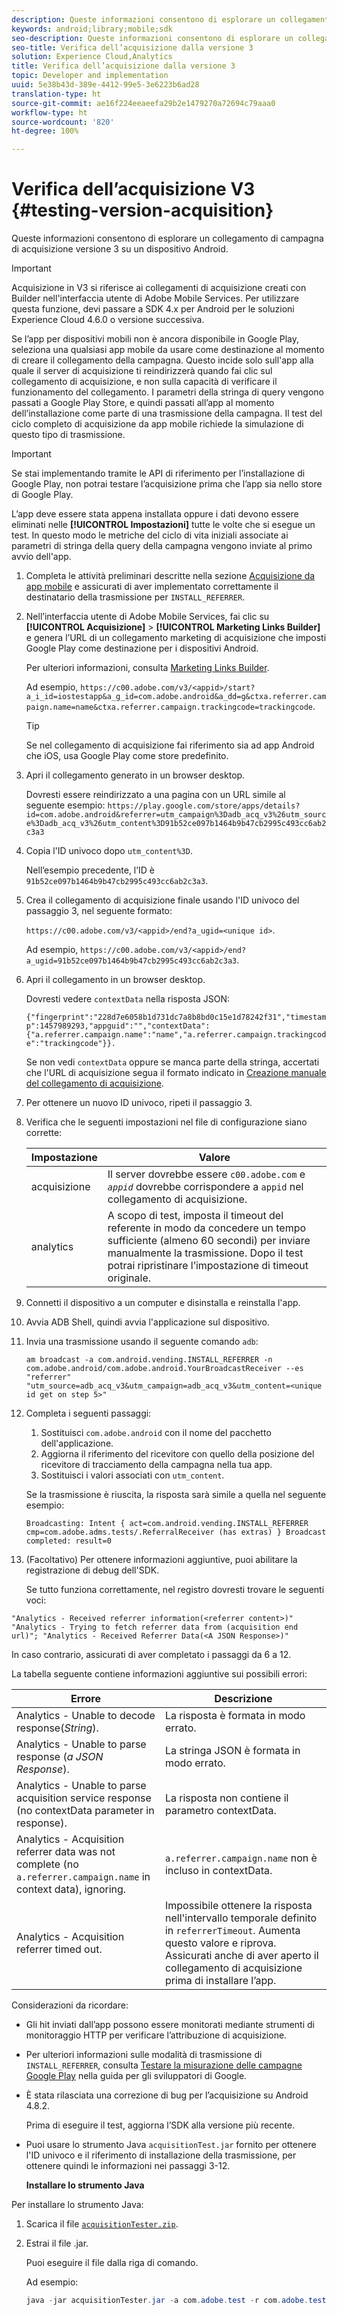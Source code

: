 ```yaml
---
description: Queste informazioni consentono di esplorare un collegamento di campagna di acquisizione versione 3 su un dispositivo Android.
keywords: android;library;mobile;sdk
seo-description: Queste informazioni consentono di esplorare un collegamento di campagna di acquisizione versione 3 su un dispositivo Android.
seo-title: Verifica dell’acquisizione dalla versione 3
solution: Experience Cloud,Analytics
title: Verifica dell’acquisizione dalla versione 3
topic: Developer and implementation
uuid: 5e38b43d-389e-4412-99e5-3e6223b6ad28
translation-type: ht
source-git-commit: ae16f224eeaeefa29b2e1479270a72694c79aaa0
workflow-type: ht
source-wordcount: '820'
ht-degree: 100%

---
```



# Verifica dell’acquisizione V3 {#testing-version-acquisition}

Queste informazioni consentono di esplorare un collegamento di campagna di acquisizione versione 3 su un dispositivo Android.

>[!IMPORTANT]
>
>Acquisizione in V3 si riferisce ai collegamenti di acquisizione creati con Builder nell&#39;interfaccia utente di Adobe Mobile Services. Per utilizzare questa funzione, devi passare a SDK 4.x per Android per le soluzioni Experience Cloud 4.6.0 o versione successiva.

Se l’app per dispositivi mobili non è ancora disponibile in Google Play, seleziona una qualsiasi app mobile da usare come destinazione al momento di creare il collegamento della campagna. Questo incide solo sull&#39;app alla quale il server di acquisizione ti reindirizzerà quando fai clic sul collegamento di acquisizione, e non sulla capacità di verificare il funzionamento del collegamento. I parametri della stringa di query vengono passati a Google Play Store, e quindi passati all’app al momento dell’installazione come parte di una trasmissione della campagna. Il test del ciclo completo di acquisizione da app mobile richiede la simulazione di questo tipo di trasmissione.

>[!IMPORTANT]
>
>Se stai implementando tramite le API di riferimento per l’installazione di Google Play, non potrai testare l’acquisizione prima che l’app sia nello store di Google Play.

L’app deve essere stata appena installata oppure i dati devono essere eliminati nelle **[!UICONTROL Impostazioni]** tutte le volte che si esegue un test. In questo modo le metriche del ciclo di vita iniziali associate ai parametri di stringa della query della campagna vengono inviate al primo avvio dell&#39;app.

1. Completa le attività preliminari descritte nella sezione [Acquisizione da app mobile](/help/android/acquisition-main/acquisition.md) e assicurati di aver implementato correttamente il destinatario della trasmissione per `INSTALL_REFERRER`.

1. Nell’interfaccia utente di Adobe Mobile Services, fai clic su **[!UICONTROL Acquisizione]** > **[!UICONTROL Marketing Links Builder]** e genera l’URL di un collegamento marketing di acquisizione che imposti Google Play come destinazione per i dispositivi Android.

   Per ulteriori informazioni, consulta [Marketing Links Builder](/help/using/acquisition-main/c-marketing-links-builder/c-marketing-links-builder.md).

   Ad esempio, `https://c00.adobe.com/v3/<appid>/start?a_i_id=iostestapp&a_g_id=com.adobe.android&a_dd=g&ctxa.referrer.campaign.name=name&ctxa.referrer.campaign.trackingcode=trackingcode`.

   >[!TIP]
   >
   >Se nel collegamento di acquisizione fai riferimento sia ad app Android che iOS, usa Google Play come store predefinito.

1. Apri il collegamento generato in un browser desktop.

   Dovresti essere reindirizzato a una pagina con un URL simile al seguente esempio:
   `https://play.google.com/store/apps/details?id=com.adobe.android&referrer=utm_campaign%3Dadb_acq_v3%26utm_source%3Dadb_acq_v3%26utm_content%3D91b52ce097b1464b9b47cb2995c493cc6ab2c3a3`

1. Copia l&#39;ID univoco dopo `utm_content%3D`.

   Nell’esempio precedente, l’ID è `91b52ce097b1464b9b47cb2995c493cc6ab2c3a3`.

1. Crea il collegamento di acquisizione finale usando l&#39;ID univoco del passaggio 3, nel seguente formato:

   `https://c00.adobe.com/v3/<appid>/end?a_ugid=<unique id>`.

   Ad esempio, `https://c00.adobe.com/v3/<appid>/end?a_ugid=91b52ce097b1464b9b47cb2995c493cc6ab2c3a3`.

1. Apri il collegamento in un browser desktop.

   Dovresti vedere `contextData` nella risposta JSON:

   `{"fingerprint":"228d7e6058b1d731dc7a8b8bd0c15e1d78242f31","timestamp":1457989293,"appguid":"","contextData":{"a.referrer.campaign.name":"name","a.referrer.campaign.trackingcode":"trackingcode"}}.`

   Se non vedi `contextData` oppure se manca parte della stringa, accertati che l&#39;URL di acquisizione segua il formato indicato in [Creazione manuale del collegamento di acquisizione](/help/using/acquisition-main/c-marketing-links-builder/acquisition-link-manual.md).
1. Per ottenere un nuovo ID univoco, ripeti il passaggio 3.
1. Verifica che le seguenti impostazioni nel file di configurazione siano corrette:

   | Impostazione | Valore |
   |--- |--- |
   | acquisizione | Il server dovrebbe essere `c00.adobe.com` e *`appid`* dovrebbe corrispondere a `appid` nel collegamento di acquisizione. |
   | analytics | A scopo di test, imposta il timeout del referente in modo da concedere un tempo sufficiente (almeno 60 secondi) per inviare manualmente la trasmissione. Dopo il test potrai ripristinare l’impostazione di timeout originale. |

1. Connetti il dispositivo a un computer e disinstalla e reinstalla l&#39;app.
1. Avvia ADB Shell, quindi avvia l&#39;applicazione sul dispositivo.
1. Invia una trasmissione usando il seguente comando `adb`:

   `am broadcast -a com.android.vending.INSTALL_REFERRER -n com.adobe.android/com.adobe.android.YourBroadcastReceiver --es "referrer" "utm_source=adb_acq_v3&utm_campaign=adb_acq_v3&utm_content=<unique id get on step 5>"`

1. Completa i seguenti passaggi:
   1. Sostituisci `com.adobe.android` con il nome del pacchetto dell&#39;applicazione.
   1. Aggiorna il riferimento del ricevitore con quello della posizione del ricevitore di tracciamento della campagna nella tua app.
   1. Sostituisci i valori associati con `utm_content`.

   Se la trasmissione è riuscita, la risposta sarà simile a quella nel seguente esempio:

   `Broadcasting: Intent
{ act=com.android.vending.INSTALL_REFERRER cmp=com.adobe.adms.tests/.ReferralReceiver (has extras) }
Broadcast completed: result=0`

1. (Facoltativo) Per ottenere informazioni aggiuntive, puoi abilitare la registrazione di debug dell&#39;SDK.

   Se tutto funziona correttamente, nel registro dovresti trovare le seguenti voci:

`"Analytics - Received referrer information(<referrer content>)"   "Analytics - Trying to fetch referrer data from (acquisition end url)"; "Analytics - Received Referrer Data(<A JSON Response>)"`

In caso contrario, assicurati di aver completato i passaggi da 6 a 12.

La tabella seguente contiene informazioni aggiuntive sui possibili errori:

| Errore | Descrizione |
|--- |--- |
| Analytics - Unable to decode response(*String*). | La risposta è formata in modo errato. |
| Analytics - Unable to parse response (*a JSON Response*). | La stringa JSON è formata in modo errato. |
| Analytics - Unable to parse acquisition service response (no contextData parameter in response). | La risposta non contiene il parametro contextData. |
| Analytics - Acquisition referrer data was not complete (no `a.referrer.campaign.name` in context data), ignoring. | `a.referrer.campaign.name`  non è incluso in contextData. |
| Analytics - Acquisition referrer timed out. | Impossibile ottenere la risposta nell&#39;intervallo temporale definito in `referrerTimeout`. Aumenta questo valore e riprova.  Assicurati anche di aver aperto il collegamento di acquisizione prima di installare l’app. |

Considerazioni da ricordare:

* Gli hit inviati dall’app possono essere monitorati mediante strumenti di monitoraggio HTTP per verificare l’attribuzione di acquisizione.
* Per ulteriori informazioni sulle modalità di trasmissione di `INSTALL_REFERRER`, consulta [Testare la misurazione delle campagne Google Play](https://developers.google.com/analytics/solutions/testing-play-campaigns) nella guida per gli sviluppatori di Google.

* È stata rilasciata una correzione di bug per l’acquisizione su Android 4.8.2.

   Prima di eseguire il test, aggiorna l’SDK alla versione più recente.

* Puoi usare lo strumento Java `acquisitionTest.jar` fornito per ottenere l&#39;ID univoco e il riferimento di installazione della trasmissione, per ottenere quindi le informazioni nei passaggi 3-12.

   **Installare lo strumento Java**

Per installare lo strumento Java:

1. Scarica il file [`acquisitionTester.zip`](/help/android/assets/acquisitionTester.zip).

1. Estrai il file .jar.

   Puoi eseguire il file dalla riga di comando.

   Ad esempio:

   ```java
   java -jar acquisitionTester.jar -a com.adobe.test -r com.adobe.test.ReferrerReceiver -l "https://c00.adobe.com/v3/appid/start?a_i_id=123456&a_g_id=com.adobe.test&a_dd=i&ctxa.referrer.campaign.name=name&ctxa.referrer.campaign.trackingcode=1234
   ```
